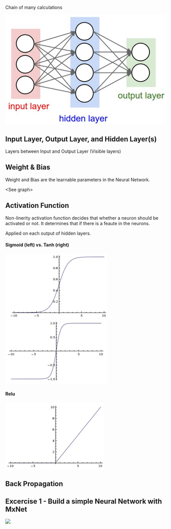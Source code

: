 Chain of many calculations

![](images/neural_net.jpeg)

## Input Layer, Output Layer, and Hidden Layer(s)
Layers between Input and Output Layer (Visible layers)

## Weight & Bias
Weight and Bias are the learnable parameters in the Neural Network.

\<See graph\>

## Activation Function
Non-linerity activation function decides that whether a neuron should be activated or not. It determines that if there is a feaute in the neurons.

Applied on each output of hidden layers.

#### Sigmoid (left) vs. Tanh (right)
![](images/sigmoid.jpeg)
![](images/tanh.jpeg)

#### Relu
![](images/relu.jpeg)


## Back Propagation



## Excercise 1 - Build a simple Neural Network with MxNet

![](images/learning.gif)



